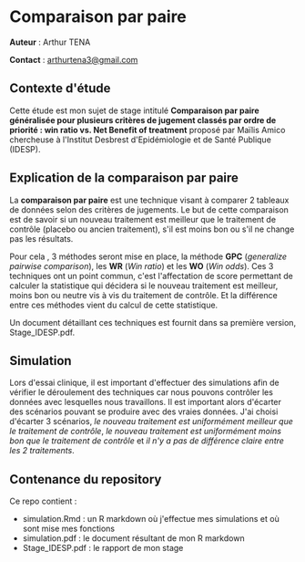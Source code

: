 # Comparaison par paire
**Auteur** : Arthur TENA

**Contact** : arthurtena3@gmail.com 

## Contexte d'étude 

Cette étude est mon sujet de stage intitulé **Comparaison par paire généralisée pour plusieurs critères de jugement classés par ordre de priorité : win ratio vs. Net Benefit of treatment** proposé par Maïlis Amico chercheuse à l'Institut Desbrest d'Epidémiologie et de Santé Publique (IDESP).

## Explication de la comparaison par paire
La **comparaison par paire** est une technique visant à comparer 2 tableaux de données selon des critères de jugements. Le but de cette comparaison est de savoir si un nouveau traitement est meilleur que le traitement de contrôle (placebo ou ancien traitement), s'il est moins bon ou s'il ne change pas les résultats.

Pour cela , 3 méthodes seront mise en place, la méthode **GPC** (*generalize pairwise comparison*), les **WR** (*Win ratio*) et les **WO** (*Win odds*). 
Ces 3 techniques ont un point commun, c'est l'affectation de score permettant de calculer la statistique qui décidera si le nouveau traitement est meilleur, moins bon ou neutre vis à vis du traitement de contrôle. Et la différence entre ces méthodes vient du calcul de cette statistique.

Un document détaillant ces techniques est fournit dans sa première version, Stage_IDESP.pdf.

## Simulation
Lors d'essai clinique, il est important d'effectuer des simulations afin de vérifier le déroulement des techniques car nous pouvons contrôler les données avec lesquelles nous travaillons. Il est important alors d'écarter des scénarios pouvant se produire avec des vraies données. J'ai choisi d'écarter 3 scénarios, *le nouveau traitement est uniformément meilleur que le traitement de contrôle*, *le nouveau traitement est uniformément moins bon que le traitement de contrôle* et *il n'y a pas de différence claire entre les 2 traitements*.

## Contenance du repository

Ce repo contient :
 - simulation.Rmd : un R markdown où j'effectue mes simulations et où sont mise mes fonctions
 - simulation.pdf : le document résultant de mon R markdown
 - Stage_IDESP.pdf : le rapport de mon stage 
